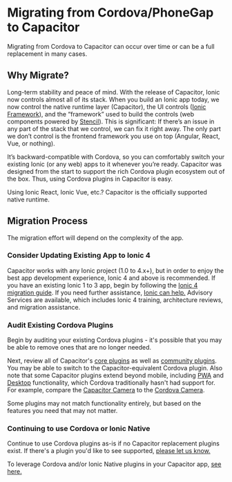 # Migrating from Cordova/PhoneGap to Capacitor

Migrating from Cordova to Capacitor can occur over time or can be a full replacement in many cases.

## Why Migrate?

Long-term stability and peace of mind. With the release of Capacitor, Ionic now controls almost all of its stack. When you build an Ionic app today, we now control the native runtime layer (Capacitor), the UI controls ([Ionic Framework](https://ionicframework.com)), and the “framework” used to build the controls (web components powered by [Stencil](https://stenciljs.com/)). This is significant: If there’s an issue in any part of the stack that we control, we can fix it right away. The only part we don’t control is the frontend framework you use on top (Angular, React, Vue, or nothing). 

It’s backward-compatible with Cordova, so you can comfortably switch your existing Ionic (or any web) apps to it whenever you’re ready. Capacitor was designed from the start to support the rich Cordova plugin ecosystem out of the box. Thus, using Cordova plugins in Capacitor is easy.

Using Ionic React, Ionic Vue, etc.? Capacitor is the officially supported native runtime.

## Migration Process

The migration effort will depend on the complexity of the app. 

### Consider Updating Existing App to Ionic 4

Capacitor works with any Ionic project (1.0 to 4.x+), but in order to enjoy the best app development experience, Ionic 4 and above is recommended. If you have an existing Ionic 1 to 3 app, begin by following the [Ionic 4 migration guide](https://ionicframework.com/docs/building/migration). If you need further assistance, [Ionic can help.](https://ionicframework.com/enterprise-edition) Advisory Services are available, which includes Ionic 4 training, architecture reviews, and migration assistance.

### Audit Existing Cordova Plugins

Begin by auditing your existing Cordova plugins - it's possible that you may be able to remove ones that are no longer needed. 

Next, review all of Capacitor's [core plugins](/docs/apis) as well as [community plugins](/docs/community/plugins). You may be able to switch to the Capacitor-equivalent Cordova plugin. Also note that some Capacitor plugins extend beyond mobile, including [PWA](/docs/web) and [Desktop](/docs/electron/) functionality, which Cordova traditionally hasn't had support for. For example, compare the [Capacitor Camera](/docs/apis/camera) to the [Cordova Camera](https://github.com/apache/cordova-plugin-camera).

Some plugins may not match functionality entirely, but based on the features you need that may not matter.

### Continuing to use Cordova or Ionic Native

Continue to use Cordova plugins as-is if no Capacitor replacement plugins exist. If there's a plugin you'd like to see supported, [please let us know.](https://github.com/ionic-team/capacitor/issues/new)

To leverage Cordova and/or Ionic Native plugins in your Capacitor app, [see here.](/docs/cordova/using-cordova-plugins)